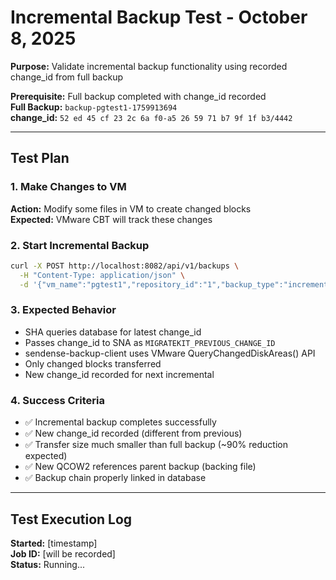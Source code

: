 # Incremental Backup Test - October 8, 2025

**Purpose:** Validate incremental backup functionality using recorded change_id from full backup

**Prerequisite:** Full backup completed with change_id recorded  
**Full Backup:** `backup-pgtest1-1759913694`  
**change_id:** `52 ed 45 cf 23 2c 6a f0-a5 26 59 71 b7 9f 1f b3/4442`

---

## Test Plan

### 1. Make Changes to VM
**Action:** Modify some files in VM to create changed blocks  
**Expected:** VMware CBT will track these changes

### 2. Start Incremental Backup
```bash
curl -X POST http://localhost:8082/api/v1/backups \
  -H "Content-Type: application/json" \
  -d '{"vm_name":"pgtest1","repository_id":"1","backup_type":"incremental"}'
```

### 3. Expected Behavior
- SHA queries database for latest change_id
- Passes change_id to SNA as `MIGRATEKIT_PREVIOUS_CHANGE_ID`
- sendense-backup-client uses VMware QueryChangedDiskAreas() API
- Only changed blocks transferred
- New change_id recorded for next incremental

### 4. Success Criteria
- ✅ Incremental backup completes successfully
- ✅ New change_id recorded (different from previous)
- ✅ Transfer size much smaller than full backup (~90% reduction expected)
- ✅ New QCOW2 references parent backup (backing file)
- ✅ Backup chain properly linked in database

---

## Test Execution Log

**Started:** [timestamp]  
**Job ID:** [will be recorded]  
**Status:** Running...

